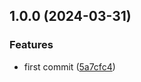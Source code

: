## 1.0.0 (2024-03-31)


### Features

* first commit ([5a7cfc4](https://github.com/siddiqus/node-crony/commit/5a7cfc439b5b518e179ccf1c7ef2b7643c2cf1aa))

